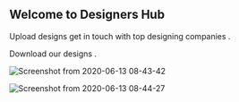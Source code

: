 ## Welcome to Designers Hub 

 Upload designs get in touch with top designing companies .
 
 Download our designs .


![Screenshot from 2020-06-13 08-43-42](https://user-images.githubusercontent.com/47109963/84558684-3ff27800-ad52-11ea-9d1e-8de7e376f711.png)


![Screenshot from 2020-06-13 08-44-27](https://user-images.githubusercontent.com/47109963/84558689-48e34980-ad52-11ea-898b-8c4b21f76bb0.png)
